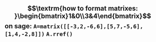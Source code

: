 $$\textrm{how to format matrixes: }\begin{bmatrix}1&0\\3&4\end{bmatrix}$$
on sage:
`A=matrix([[-3,2,-6,6],[5,7,-5,6],[1,4,-2,8]])`
`A.rref()`
-